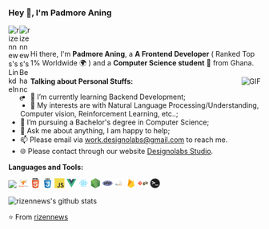 ### Hey 👋, I'm Padmore Aning

<a href="https://www.linkedin.com/in/padmoreaning/">
  <img align="left" alt="rizennews's LinkdeIn" width="22px" src="https://cdn.jsdelivr.net/npm/simple-icons@v3/icons/linkedin.svg" />
</a>

<a href="https://behance.net/designolabs_studio/">
  <img align="left" alt="rizennews's Behance" width="22px" src="https://cdn.jsdelivr.net/npm/simple-icons@v3/icons/behance.svg" />
</a>

<br />
<br />

Hi there, I'm **Padmore Aning**, a **A Frontend Developer** ( Ranked Top 1% Worldwide 🌍 ) and a **Computer Science student** 🚀 from Ghana.  

  <img align="right" alt="GIF" src="https://i.pinimg.com/originals/e4/26/70/e426702edf874b181aced1e2fa5c6cde.gif" />

**Talking about Personal Stuffs:**

- 🌱 I’m currently learning Backend Development; 
- 🤔 My interests are with Natural Language Processing/Understanding, Computer vision, Reinforcement Learning, etc..;
- 💼 I’m pursuing a Bachelor's degree in Computer Science;
- 💬 Ask me about anything, I am happy to help;
- 📫 Please email via <a href="mailto:work.designolabs@gmail.com">work.designolabs@gmail.com</a> to reach me.
- 🌐 Please contact through our website <a href="http://designolabs.com">Designolabs Studio</a>.



**Languages and Tools:**  

<code><img height="20" src="https://pytorch.org/assets/images/pytorch-logo.png"></code>
<code><img height="20" src="https://raw.githubusercontent.com/github/explore/80688e429a7d4ef2fca1e82350fe8e3517d3494d/topics/tensorflow/tensorflow.png"></code>
<code><img height="20" src="https://raw.githubusercontent.com/github/explore/80688e429a7d4ef2fca1e82350fe8e3517d3494d/topics/html/html.png"></code>
<code><img height="20" src="https://raw.githubusercontent.com/github/explore/80688e429a7d4ef2fca1e82350fe8e3517d3494d/topics/css/css.png"></code>
<code><img height="20" src="https://raw.githubusercontent.com/github/explore/80688e429a7d4ef2fca1e82350fe8e3517d3494d/topics/javascript/javascript.png"></code>
<code><img height="20" src="https://raw.githubusercontent.com/github/explore/80688e429a7d4ef2fca1e82350fe8e3517d3494d/topics/vue/vue.png"></code>
<code><img height="20" src="https://raw.githubusercontent.com/github/explore/80688e429a7d4ef2fca1e82350fe8e3517d3494d/topics/react/react.png"></code>
<code><img height="20" src="https://raw.githubusercontent.com/github/explore/80688e429a7d4ef2fca1e82350fe8e3517d3494d/topics/nodejs/nodejs.png"></code>
<code><img height="20" src="https://raw.githubusercontent.com/github/explore/80688e429a7d4ef2fca1e82350fe8e3517d3494d/topics/php/php.png"></code>
<code><img height="20" src="https://raw.githubusercontent.com/github/explore/80688e429a7d4ef2fca1e82350fe8e3517d3494d/topics/mysql/mysql.png"></code>
<code><img height="20" src="https://raw.githubusercontent.com/github/explore/80688e429a7d4ef2fca1e82350fe8e3517d3494d/topics/firebase/firebase.png"></code>
<code><img height="20" src="https://raw.githubusercontent.com/github/explore/80688e429a7d4ef2fca1e82350fe8e3517d3494d/topics/git/git.png"></code>
<code><img height="20" src="https://raw.githubusercontent.com/github/explore/80688e429a7d4ef2fca1e82350fe8e3517d3494d/topics/terminal/terminal.png"></code>

![rizennews's github stats](https://github-readme-stats.vercel.app/api?username=rizennews&show_icons=true&hide_border=true)

⭐️ From [rizennews](https://github.com/rizennews)
